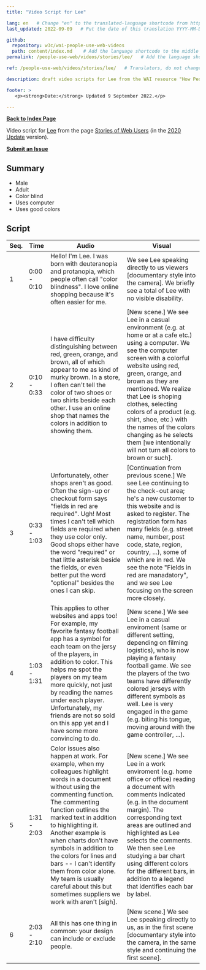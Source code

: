 ```yaml
---
title: "Video Script for Lee"

lang: en   # Change "en" to the translated-language shortcode from https://www.iana.org/assignments/language-subtag-registry/language-subtag-registry
last_updated: 2022-09-09   # Put the date of this translation YYYY-MM-DD (with month in the middle)

github:
  repository: w3c/wai-people-use-web-videos
  path: content/index.md    # Add the language shortcode to the middle of the filename, for example: content/index.fr.md
permalink: /people-use-web/videos/stories/lee/   # Add the language shortcode to the end, with no slash at end, for example: /link/to/page/fr

ref: /people-use-web/videos/stories/lee/   # Translators, do not change this

description: draft video scripts for Lee from the WAI resource "How People with Disabilities Use the Web"

footer: >
   <p><strong>Date:</strong> Updated 9 September 2022.</p>

---
```


**[Back to Index Page](../../)**

Video script for [Lee](https://deploy-preview-113--wai-people-use-web.netlify.app/people-use-web/user-stories-four/) from the page [Stories of Web Users](https://deploy-preview-113--wai-people-use-web.netlify.app/people-use-web/user-stories/) (in the [2020 Update](https://github.com/w3c/wai-people-use-web/wiki/Persona-development) version).

**[Submit an Issue](https://github.com/w3c/wai-people-use-web-videos/issues/new?title=[Lee])**

## Summary

* Male
* Adult
* Color blind
* Uses computer
* Uses good colors

## Script

| Seq. | Time | Audio | Visual |
| --- | --- | --- | --- |
| 1 | 0:00 - 0:10 | Hello! I'm Lee. I was born with deuteranopia and protanopia, which people often call "color blindness". I love online shopping because it's often easier for me. | We see Lee speaking directly to us viewers [documentary style into the camera]. We briefly see a total of Lee with no visible disability. |
| 2 | 0:10 - 0:33 | I have difficulty distinguishing between red, green, orange, and brown, all of which appear to me as kind of murky brown. In a store, I often can't tell the color of two shoes or two shirts beside each other. I use an online shop that names the colors in addition to showing them. | [New scene.] We see Lee in a casual environment (e.g. at home or at a cafe etc.) using a computer. We see the computer screen with a colorful website using red, green, orange, and brown as they are mentioned. We realize that Lee is shoping clothes, selecting colors of a product (e.g. shirt, shoe, etc.) with the names of the colors changing as he selects them  [we intentionally will not turn all colors to brown or such]. |
| 3 | 0:33 - 1:03 | Unfortunately, other shops aren't as good. Often the sign-up or checkout form says "fields in red are required". Ugh! Most times I can't tell which fields are required when they use color only. Good shops either have the word "required" or that little asterisk beside the fields, or even better put the word "optional" besides the ones I can skip. | [Continuation from previous scene.] We see Lee continuing to the check-out area; he's a new customer to this website and is asked to register. The registration form has many fields (e.g. street name, number, post code, state, region, country, ...), some of which are in red. We see the note "Fields in red are manadatory", and we see Lee focusing on the screen more closely. |
| 4 | 1:03 - 1:31 | This applies to other websites and apps too! For example, my favorite fantasy football app has a symbol for each team on the jersy of the players, in addition to color. This helps me spot the players on my team more quickly, not just by reading the names under each player. Unfortunately, my friends are not so sold on this app yet and I have some more convincing to do. | [New scene.] We see Lee in a casual enviroment (same or different setting, depending on filming logistics), who is now playing a fantasy football game. We see the players of the two teams have differently colored jerseys with different symbols as well. Lee is very engaged in the game (e.g. biting his tongue, moving around with the game controller, ...). |
| 5 | 1:31 - 2:03 | Color issues also happen at work. For example, when my colleagues highlight words in a document without using the commenting function. The commenting function outlines the marked text in addition to highlighting it. Another example is when charts don't have symbols in addition to the colors for lines and bars -- I can't identify them from color alone. My team is usually careful about this but sometimes suppliers we work with aren't [sigh]. | [New scene.] We see Lee in a work enviroment (e.g. home office or office) reading a document with comments indicated (e.g. in the document margin). The corresponding text areas are outlined and highlighted as Lee selects the comments. We then see Lee studying a bar chart using different colors for the different bars, in addition to a legend that identifies each bar by label. |
| 6 | 2:03 - 2:10 | All this has one thing in common: your design can include or exclude people. | [New scene.] We see Lee speaking directly to us, as in the first scene [documentary style into the camera, in the same style and continuing the first scene]. |
